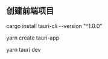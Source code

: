 ## 创建前端项目

<!-- npm create vite@latest tauri-app -- --template vue -->

<!-- npm install -g cnpm --registry=https://registry.npmmirror.com -->
<!-- yarn config set registry https://registry.npm.taobao.org/ -->
cargo install tauri-cli --version "^1.0.0"

yarn create tauri-app

yarn tauri dev
